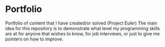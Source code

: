 # Portfolio
Portfolio of content that I have created/or solved (Project Euler)
The main idea for this repository is to demonstrate what level my programming skills are at for anyone that wishes to know,
for job interviews, or just to give me pointers on how to improve.
